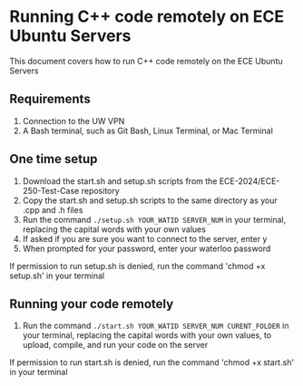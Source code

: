 # Running C++ code remotely on ECE Ubuntu Servers
This document covers how to run C++ code remotely on the ECE Ubuntu Servers

## Requirements
1. Connection to the UW VPN
2. A Bash terminal, such as Git Bash, Linux Terminal, or Mac Terminal

## One time setup
1. Download the start.sh and setup.sh scripts from the ECE-2024/ECE-250-Test-Case repository
2. Copy the start.sh and setup.sh scripts to the same directory as your .cpp and .h files
3. Run the command `./setup.sh YOUR_WATID SERVER_NUM` in your terminal, replacing the capital words with your own values
4. If asked if you are sure you want to connect to the server, enter y
5. When prompted for your password, enter your waterloo password

If permission to run setup.sh is denied, run the command 'chmod +x setup.sh' in your terminal

## Running your code remotely
1. Run the command `./start.sh YOUR_WATID SERVER_NUM CURENT_FOLDER` in your terminal, replacing the capital words with your own values, to upload, compile, and run your code on the server

If permission to run start.sh is denied, run the command 'chmod +x start.sh' in your terminal
